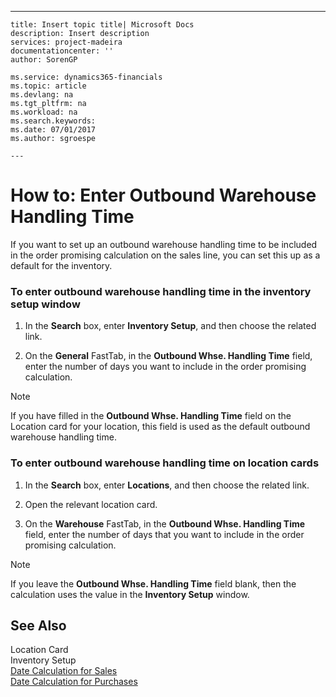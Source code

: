 ---
    title: Insert topic title| Microsoft Docs
    description: Insert description
    services: project-madeira
    documentationcenter: ''
    author: SorenGP

    ms.service: dynamics365-financials
    ms.topic: article
    ms.devlang: na
    ms.tgt_pltfrm: na
    ms.workload: na
    ms.search.keywords:
    ms.date: 07/01/2017
    ms.author: sgroespe

    ---
# How to: Enter Outbound Warehouse Handling Time
If you want to set up an outbound warehouse handling time to be included in the order promising calculation on the sales line, you can set this up as a default for the inventory.  
  
### To enter outbound warehouse handling time in the inventory setup window  
  
1.  In the **Search** box, enter **Inventory Setup**, and then choose the related link.  
  
2.  On the **General** FastTab, in the **Outbound Whse. Handling Time** field, enter the number of days you want to include in the order promising calculation.  
  
> [!NOTE]  
>  If you have filled in the **Outbound Whse. Handling Time** field on the Location card for your location, this field is used as the default outbound warehouse handling time.  
  
### To enter outbound warehouse handling time on location cards  
  
1.  In the **Search** box, enter **Locations**, and then choose the related link.  
  
2.  Open the relevant location card.  
  
3.  On the **Warehouse** FastTab, in the **Outbound Whse. Handling Time** field, enter the number of days that you want to include in the order promising calculation.  
  
> [!NOTE]  
>  If you leave the **Outbound Whse. Handling Time** field blank, then the calculation uses the value in the **Inventory Setup**  window.  
  
## See Also  
 Location Card   
 Inventory Setup   
 [Date Calculation for Sales](../FullExperience/date-calculation-for-sales.md)   
 [Date Calculation for Purchases](../FullExperience/date-calculation-for-purchases.md)